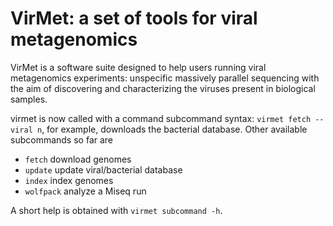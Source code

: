 # VirMet: a set of tools for viral metagenomics

VirMet is a software suite designed to help users running viral metagenomics
experiments: unspecific massively parallel sequencing with the aim of
discovering and characterizing the viruses present in biological samples.



virmet is now called with a command subcommand
syntax: `virmet fetch --viral n`, for example, downloads the bacterial
database. Other available subcommands so far are

- `fetch`               download genomes
- `update`              update viral/bacterial database
- `index`               index genomes
- `wolfpack`            analyze a Miseq run

A short help is obtained with `virmet subcommand -h`.
